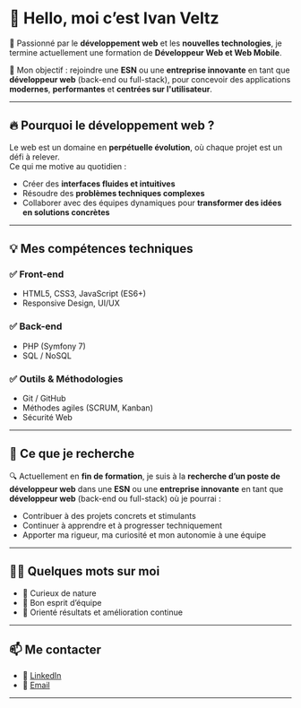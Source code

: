 # 👋 Hello, moi c’est Ivan Veltz

🚀 Passionné par le **développement web** et les **nouvelles technologies**, je termine actuellement une formation de **Développeur Web et Web Mobile**.

🎯 Mon objectif : rejoindre une **ESN** ou une **entreprise innovante** en tant que **développeur web** (back-end ou full-stack), pour concevoir des applications **modernes**, **performantes** et **centrées sur l'utilisateur**.

---

## 🔥 Pourquoi le développement web ?

Le web est un domaine en **perpétuelle évolution**, où chaque projet est un défi à relever.  
Ce qui me motive au quotidien :
- Créer des **interfaces fluides et intuitives**
- Résoudre des **problèmes techniques complexes**
- Collaborer avec des équipes dynamiques pour **transformer des idées en solutions concrètes**

---

## 💡 Mes compétences techniques

### ✅ Front-end
- HTML5, CSS3, JavaScript (ES6+)
- Responsive Design, UI/UX

### ✅ Back-end
- PHP (Symfony 7)
- SQL / NoSQL

### ✅ Outils & Méthodologies
- Git / GitHub
- Méthodes agiles (SCRUM, Kanban)
- Sécurité Web

---

## 💼 Ce que je recherche

🔍 Actuellement en **fin de formation**, je suis à la **recherche d’un poste de développeur web** dans une **ESN** ou une **entreprise innovante** en tant que **développeur web** (back-end ou full-stack) où je pourrai :

- Contribuer à des projets concrets et stimulants  
- Continuer à apprendre et à progresser techniquement  
- Apporter ma rigueur, ma curiosité et mon autonomie à une équipe

---

## 🙋‍♂️ Quelques mots sur moi

- 🔎 Curieux de nature  
- 🤝 Bon esprit d’équipe  
- 🎯 Orienté résultats et amélioration continue

---

## 📫 Me contacter

- 🔗 [LinkedIn](https://linkedin.com/in/ivan-veltz-5214ba142/)  
- 📩 [Email](mailto:ivan.veltz@live.fr)  

---
